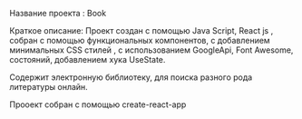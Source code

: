 Название проекта : Book

Краткое описание: Проект создан с помощью Java Script, React js , собран с помощью функциональных компонентов, с добавлением минимальных CSS стилей , 
с использованием GoogleApi, Font Awesome,  состояний, добавлением хука UseState.

Содержит электронную библиотеку, для поиска разного рода литературы онлайн.

Прооект собран с помощью create-react-app






